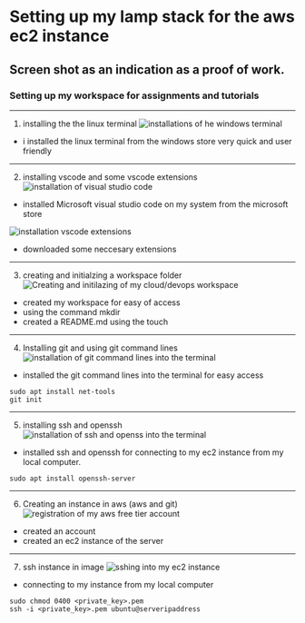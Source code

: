 # Setting up my lamp stack for the aws ec2 instance
## Screen shot as an indication as a proof of work.
### Setting up my workspace for assignments and tutorials
---
1. installing the the linux terminal
![installations of he windows terminal](https://github.com/user-attachments/assets/445fce40-42d7-4ea8-aee5-735cd6f0f318)

* i installed the linux terminal from the windows store very quick and user friendly

---
2. installing vscode and some vscode extensions
![installation of visual studio code](https://github.com/user-attachments/assets/711fb891-b55d-4a90-a0fd-cdcc0dc2b17c)

* installed Microsoft visual studio code on my system from the microsoft store
  
![installation vscode extensions](https://github.com/user-attachments/assets/eafb3f2a-fe4f-4839-a26a-2aa81976136c)

* downloaded some neccesary extensions
---
3. creating and initialzing a workspace folder
![Creating and initilazing of my cloud/devops workspace](https://github.com/user-attachments/assets/15944492-02bc-4f11-8c92-0161bcdf7d1c)

* created my workspace for easy of access 
* using the command mkdir <name of directory>
* created a README.md using the touch <name of file>
---
4. Installing git and using git command lines
![installation of git command lines into the terminal](https://github.com/user-attachments/assets/6896e96d-721c-41c1-917c-21247b24aae6)


* installed the git command lines into the terminal for easy access
```
sudo apt install net-tools
git init
```
---
5. installing ssh and openssh
![installation of ssh and openss into the terminal](https://github.com/user-attachments/assets/e276fda6-5a6a-41fa-b303-e5b65bdddc9e)

* installed ssh and openssh for connecting to my ec2 instance from my local computer.
```
sudo apt install openssh-server
```
---
6. Creating an instance in aws (aws and git)
![registration of my aws free tier account](https://github.com/user-attachments/assets/a10985ed-86a1-4f54-9823-299268d2a96e)

* created an account
* created an ec2 instance of the server
---
7. ssh instance in image
![sshing into my ec2 instance](https://github.com/user-attachments/assets/6d8d99ec-50f3-4d56-ac28-7cd81b1eaa2e)

* connecting to my instance from my local computer
```
sudo chmod 0400 <private_key>.pem
ssh -i <private_key>.pem ubuntu@serveripaddress
```
